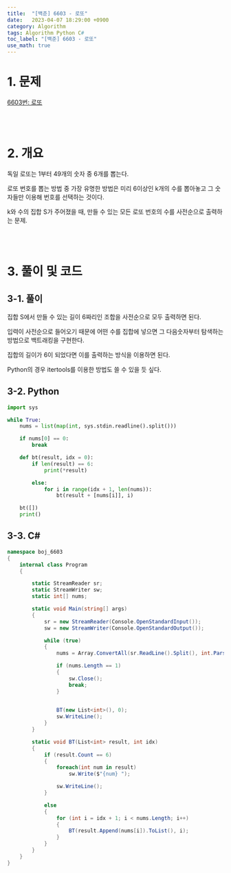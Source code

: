 ```yaml
---
title:  "[백준] 6603 - 로또"
date:   2023-04-07 18:29:00 +0900
category: Algorithm
tags: Algorithm Python C#
toc_label: "[백준] 6603 - 로또"
use_math: true
---
```


# 1. 문제
[6603번: 로또](https://www.acmicpc.net/problem/6603)


<br/>
<br/>

# 2. 개요
독일 로또는 1부터 49개의 숫자 중 6개를 뽑는다.

로또 번호를 뽑는 방법 중 가장 유명한 방법은 미리 6이상인 k개의 수를 뽑아놓고 그 숫자들만 이용해 번호를 선택하는 것이다.

k와 수의 집합 S가 주어졌을 때, 만들 수 있는 모든 로또 번호의 수를 사전순으로 출력하는 문제.

<br/>
<br/>

# 3. 풀이 및 코드
## 3-1. 풀이
집합 S에서 만들 수 있는 길이 6짜리인 조합을 사전순으로 모두 출력하면 된다.

입력이 사전순으로 들어오기 때문에 어떤 수를 집합에 넣으면 그 다음숫자부터 탐색하는 방법으로 백트래킹을 구현한다.

집합의 길이가 6이 되었다면 이를 출력하는 방식을 이용하면 된다.

Python의 경우 itertools를 이용한 방법도 쓸 수 있을 듯 싶다.

## 3-2. Python

```python
import sys

while True:
    nums = list(map(int, sys.stdin.readline().split()))

    if nums[0] == 0:
        break

    def bt(result, idx = 0):
        if len(result) == 6:
            print(*result)

        else:
            for i in range(idx + 1, len(nums)):
                bt(result + [nums[i]], i)

    bt([])
    print()
```

## 3-3. C#

```csharp
namespace boj_6603
{
    internal class Program
    {

        static StreamReader sr;
        static StreamWriter sw;
        static int[] nums;

        static void Main(string[] args)
        {
            sr = new StreamReader(Console.OpenStandardInput());
            sw = new StreamWriter(Console.OpenStandardOutput());

            while (true)
            {
                nums = Array.ConvertAll(sr.ReadLine().Split(), int.Parse);

                if (nums.Length == 1)
                {
                    sw.Close();
                    break;
                }
                    

                BT(new List<int>(), 0);
                sw.WriteLine();
            }
        }

        static void BT(List<int> result, int idx)
        {
            if (result.Count == 6)
            {
                foreach(int num in result)
                    sw.Write($"{num} ");

                sw.WriteLine();
            }

            else
            {
                for (int i = idx + 1; i < nums.Length; i++)
                {
                    BT(result.Append(nums[i]).ToList(), i);
                }
            }
        }
    }
}
```